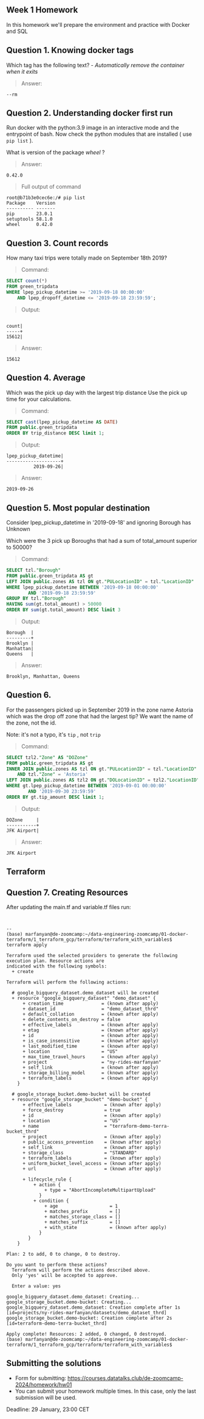 ## Week 1 Homework

In this homework we'll prepare the environment and practice with Docker and SQL


## Question 1. Knowing docker tags

Which tag has the following text? - *Automatically remove the container when it exits* 


>Answer:
```
--rm
```



## Question 2. Understanding docker first run 

Run docker with the python:3.9 image in an interactive mode and the entrypoint of bash.
Now check the python modules that are installed ( use ```pip list``` ). 

What is version of the package *wheel* ?

>Answer:
```
0.42.0
```
>Full output of command
```
root@b71b3e0cec6e:/# pip list
Package    Version
---------- -------
pip        23.0.1
setuptools 58.1.0
wheel      0.42.0
```



## Question 3. Count records 

How many taxi trips were totally made on September 18th 2019?


>Command:

```sql
SELECT count(*)
FROM green_tripdata
WHERE lpep_pickup_datetime >= '2019-09-18 00:00:00'
	AND lpep_dropoff_datetime <= '2019-09-18 23:59:59';
```

>Output:
```

count|
-----+
15612|
```

>Answer:
```
15612
```

## Question 4. Average

Which was the pick up day with the largest trip distance
Use the pick up time for your calculations.

>Command:

```sql
SELECT cast(lpep_pickup_datetime AS DATE)
FROM public.green_tripdata
ORDER BY trip_distance DESC limit 1;
```

>Output:

```
lpep_pickup_datetime|
--------------------+
          2019-09-26|
```

>Answer:

```
2019-09-26
```


## Question 5. Most popular destination

Consider lpep_pickup_datetime in '2019-09-18' and ignoring Borough has Unknown

Which were the 3 pick up Boroughs that had a sum of total_amount superior to 50000?

>Command:

```sql
SELECT tzl."Borough"
FROM public.green_tripdata AS gt
LEFT JOIN public.zones AS tzl ON gt."PULocationID" = tzl."LocationID"
WHERE lpep_pickup_datetime BETWEEN '2019-09-18 00:00:00'
		AND '2019-09-18 23:59:59'
GROUP BY tzl."Borough"
HAVING sum(gt.total_amount) > 50000
ORDER BY sum(gt.total_amount) DESC limit 3
```

>Output:

```
Borough  |
---------+
Brooklyn |
Manhattan|
Queens   |
```

>Answer:

```
Brooklyn, Manhattan, Queens
```


## Question 6. 

For the passengers picked up in September 2019 in the zone name Astoria which was the drop off zone that had the largest tip?
We want the name of the zone, not the id.

Note: it's not a typo, it's `tip` , not `trip`

>Command:

```sql
SELECT tzl2."Zone" AS "DOZone"
FROM public.green_tripdata AS gt
INNER JOIN public.zones AS tzl ON gt."PULocationID" = tzl."LocationID"
	AND tzl."Zone" = 'Astoria'
LEFT JOIN public.zones AS tzl2 ON gt."DOLocationID" = tzl2."LocationID"
WHERE gt.lpep_pickup_datetime BETWEEN '2019-09-01 00:00:00'
		AND '2019-09-30 23:59:59'
ORDER BY gt.tip_amount DESC limit 1;
```

>Output:

```
DOZone     |
-----------+
JFK Airport|
```

>Answer:

```
JFK Airport
```

## Terraform


## Question 7. Creating Resources

After updating the main.tf and variable.tf files run:



```


--
(base) marfanyan@de-zoomcamp:~/data-engineering-zoomcamp/01-docker-terraform/1_terraform_gcp/terraform/terraform_with_variables$ terraform apply

Terraform used the selected providers to generate the following execution plan. Resource actions are
indicated with the following symbols:
  + create

Terraform will perform the following actions:

  # google_bigquery_dataset.demo_dataset will be created
  + resource "google_bigquery_dataset" "demo_dataset" {
      + creation_time              = (known after apply)
      + dataset_id                 = "demo_dataset_thrd"
      + default_collation          = (known after apply)
      + delete_contents_on_destroy = false
      + effective_labels           = (known after apply)
      + etag                       = (known after apply)
      + id                         = (known after apply)
      + is_case_insensitive        = (known after apply)
      + last_modified_time         = (known after apply)
      + location                   = "US"
      + max_time_travel_hours      = (known after apply)
      + project                    = "ny-rides-marfanyan"
      + self_link                  = (known after apply)
      + storage_billing_model      = (known after apply)
      + terraform_labels           = (known after apply)
    }

  # google_storage_bucket.demo-bucket will be created
  + resource "google_storage_bucket" "demo-bucket" {
      + effective_labels            = (known after apply)
      + force_destroy               = true
      + id                          = (known after apply)
      + location                    = "US"
      + name                        = "terraform-demo-terra-bucket_thrd"
      + project                     = (known after apply)
      + public_access_prevention    = (known after apply)
      + self_link                   = (known after apply)
      + storage_class               = "STANDARD"
      + terraform_labels            = (known after apply)
      + uniform_bucket_level_access = (known after apply)
      + url                         = (known after apply)

      + lifecycle_rule {
          + action {
              + type = "AbortIncompleteMultipartUpload"
            }
          + condition {
              + age                   = 1
              + matches_prefix        = []
              + matches_storage_class = []
              + matches_suffix        = []
              + with_state            = (known after apply)
            }
        }
    }

Plan: 2 to add, 0 to change, 0 to destroy.

Do you want to perform these actions?
  Terraform will perform the actions described above.
  Only 'yes' will be accepted to approve.

  Enter a value: yes

google_bigquery_dataset.demo_dataset: Creating...
google_storage_bucket.demo-bucket: Creating...
google_bigquery_dataset.demo_dataset: Creation complete after 1s [id=projects/ny-rides-marfanyan/datasets/demo_dataset_thrd]
google_storage_bucket.demo-bucket: Creation complete after 2s [id=terraform-demo-terra-bucket_thrd]

Apply complete! Resources: 2 added, 0 changed, 0 destroyed.
(base) marfanyan@de-zoomcamp:~/data-engineering-zoomcamp/01-docker-terraform/1_terraform_gcp/terraform/terraform_with_variables$
```

## Submitting the solutions

* Form for submitting: https://courses.datatalks.club/de-zoomcamp-2024/homework/hw01
* You can submit your homework multiple times. In this case, only the last submission will be used. 

Deadline: 29 January, 23:00 CET